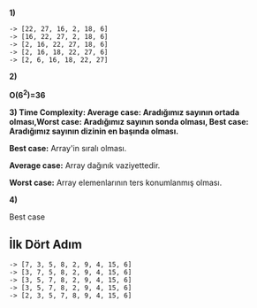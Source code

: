 **1)**

    -> [22, 27, 16, 2, 18, 6]
    -> [16, 22, 27, 2, 18, 6]
    -> [2, 16, 22, 27, 18, 6]
    -> [2, 16, 18, 22, 27, 6]
    -> [2, 6, 16, 18, 22, 27]

**2)**

**O($6^2$)=36**

**3) Time Complexity: Average case: Aradığımız sayının ortada olması,Worst case: Aradığımız sayının sonda olması, Best case: Aradığımız sayının dizinin en başında olması.**

**Best case:** Array'in sıralı olması.

**Average case:** Array dağınık vaziyettedir.

**Worst case:** Array elemenlarının ters konumlanmış olması.

**4)**

Best case

## **İlk Dört Adım**

    -> [7, 3, 5, 8, 2, 9, 4, 15, 6]
    -> [3, 7, 5, 8, 2, 9, 4, 15, 6]
    -> [3, 5, 7, 8, 2, 9, 4, 15, 6]
    -> [3, 5, 7, 8, 2, 9, 4, 15, 6]
    -> [2, 3, 5, 7, 8, 9, 4, 15, 6]
